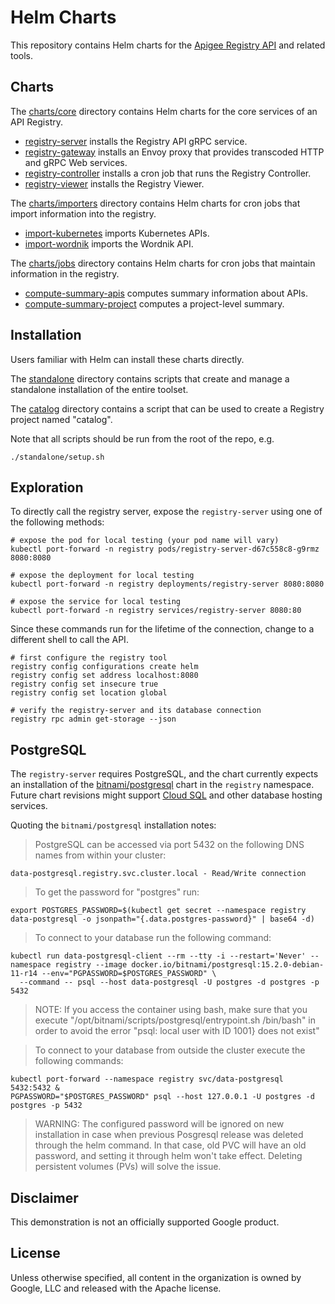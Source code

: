 # Helm Charts

This repository contains Helm charts for the
[Apigee Registry API](https://github.com/apigee/registry) and related tools.

## Charts

The [charts/core](/charts/core) directory contains Helm charts for the core
services of an API Registry.

- [registry-server](/charts/core/registry-server) installs the Registry API
  gRPC service.
- [registry-gateway](/charts/core/registry-gateway) installs an Envoy proxy
  that provides transcoded HTTP and gRPC Web services.
- [registry-controller](/charts/core/registry-controller) installs a cron job
  that runs the Registry Controller.
- [registry-viewer](/charts/core/registry-viewer) installs the Registry Viewer.

The [charts/importers](/charts/importers) directory contains Helm charts for
cron jobs that import information into the registry.

- [import-kubernetes](/charts/importers/import-kubernetes) imports Kubernetes
  APIs.
- [import-wordnik](/charts/importers/import-wordnik) imports the Wordnik API.

The [charts/jobs](/charts/jobs) directory contains Helm charts for cron jobs
that maintain information in the registry.

- [compute-summary-apis](/charts/jobs/compute-summary-apis) computes summary
  information about APIs.
- [compute-summary-project](/charts/jobs/compute-summary-project) computes a
  project-level summary.

## Installation

Users familiar with Helm can install these charts directly.

The [standalone](/standalone) directory contains scripts that create and manage
a standalone installation of the entire toolset.

The [catalog](/catalog) directory contains a script that can be used to create
a Registry project named "catalog".

Note that all scripts should be run from the root of the repo, e.g.
```
./standalone/setup.sh
```

## Exploration

To directly call the registry server, expose the `registry-server` using one of
the following methods:

```
# expose the pod for local testing (your pod name will vary)
kubectl port-forward -n registry pods/registry-server-d67c558c8-g9rmz 8080:8080

# expose the deployment for local testing
kubectl port-forward -n registry deployments/registry-server 8080:8080

# expose the service for local testing
kubectl port-forward -n registry services/registry-server 8080:80
```

Since these commands run for the lifetime of the connection, change to a
different shell to call the API.

```
# first configure the registry tool
registry config configurations create helm
registry config set address localhost:8080
registry config set insecure true
registry config set location global

# verify the registry-server and its database connection
registry rpc admin get-storage --json
```

## PostgreSQL

The `registry-server` requires PostgreSQL, and the chart currently expects an
installation of the
[bitnami/postgresql](https://bitnami.com/stack/postgresql/helm) chart in the
`registry` namespace. Future chart revisions might support
[Cloud SQL](https://cloud.google.com/sql) and other database hosting services.

Quoting the `bitnami/postgresql` installation notes:

> PostgreSQL can be accessed via port 5432 on the following DNS names from
> within your cluster:

    data-postgresql.registry.svc.cluster.local - Read/Write connection

> To get the password for "postgres" run:

    export POSTGRES_PASSWORD=$(kubectl get secret --namespace registry data-postgresql -o jsonpath="{.data.postgres-password}" | base64 -d)

> To connect to your database run the following command:

    kubectl run data-postgresql-client --rm --tty -i --restart='Never' --namespace registry --image docker.io/bitnami/postgresql:15.2.0-debian-11-r14 --env="PGPASSWORD=$POSTGRES_PASSWORD" \
      --command -- psql --host data-postgresql -U postgres -d postgres -p 5432

> NOTE: If you access the container using bash, make sure that you execute
> "/opt/bitnami/scripts/postgresql/entrypoint.sh /bin/bash" in order to avoid
> the error "psql: local user with ID 1001} does not exist"

> To connect to your database from outside the cluster execute the following
> commands:

    kubectl port-forward --namespace registry svc/data-postgresql 5432:5432 &
    PGPASSWORD="$POSTGRES_PASSWORD" psql --host 127.0.0.1 -U postgres -d postgres -p 5432

> WARNING: The configured password will be ignored on new installation in case
> when previous Posgresql release was deleted through the helm command. In that
> case, old PVC will have an old password, and setting it through helm won't
> take effect. Deleting persistent volumes (PVs) will solve the issue.

## Disclaimer

This demonstration is not an officially supported Google product.

## License

Unless otherwise specified, all content in the organization is owned by Google,
LLC and released with the Apache license.
